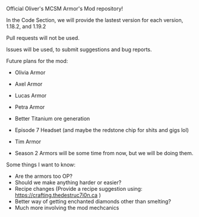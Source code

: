 Official Oliver's MCSM Armor's Mod repository!

In the Code Section, we will provide the lastest version for each version, 1.18.2, and 1.19.2

Pull requests will not be used.

Issues will be used, to submit suggestions and bug reports.

Future plans for the mod:

 - Olivia Armor
 - Axel Armor
 - Lucas Armor
 - Petra Armor
 - Better Titanium ore generation
 - Episode 7 Headset (and maybe the redstone chip for shits and gigs lol)
 - Tim Armor
 
 - Season 2 Armors will be some time from now, but we will be doing them.
 
 
Some things I want to know:

 - Are the armors too OP?
 - Should we make anything harder or easier?
 - Recipe changes (Provide a recipe suggestion using: https://crafting.thedestruc7i0n.ca )
 - Better way of getting enchanted diamonds other than smelting?
 - Much more involving the mod mechcanics
